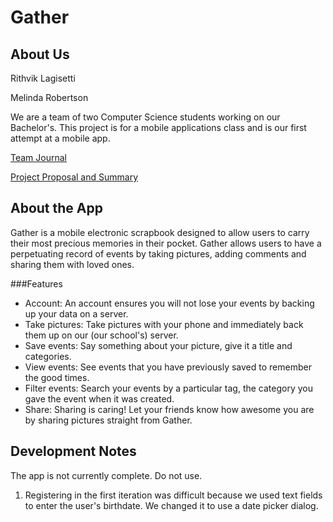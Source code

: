# Gather

## About Us

Rithvik Lagisetti

Melinda Robertson

We are a team of two Computer Science students working on our Bachelor's. This project is for a mobile applications class and is our first attempt at a mobile app.

[Team Journal](https://docs.google.com/document/d/18NY9tPLbTxDZxDIRLnaimti-xDLj1KG39Kap7Xw8rKE/edit?usp=sharing)

[Project Proposal and Summary](https://docs.google.com/document/d/1gxBmpmG7IWXES7jd5yVbO8Ojqg-bZDBxOBDmKTWqzUs/edit?usp=sharing)

## About the App

Gather is a mobile electronic scrapbook designed to allow users to carry their most precious memories in their pocket. Gather allows users to have a perpetuating record of events by taking pictures, adding comments and sharing them with loved ones.

###Features

* Account: An account ensures you will not lose your events by backing up your data on a server.
* Take pictures: Take pictures with your phone and immediately back them up on our (our school's) server.
* Save events: Say something about your picture, give it a title and categories.
* View events: See events that you have previously saved to remember the good times.
* Filter events: Search your events by a particular tag, the category you gave the event when it was created.
* Share: Sharing is caring! Let your friends know how awesome you are by sharing pictures straight from Gather.

## Development Notes

The app is not currently complete. Do not use.

1. Registering in the first iteration was difficult because we used text fields to enter the user's birthdate. We changed it to use a date picker dialog.
